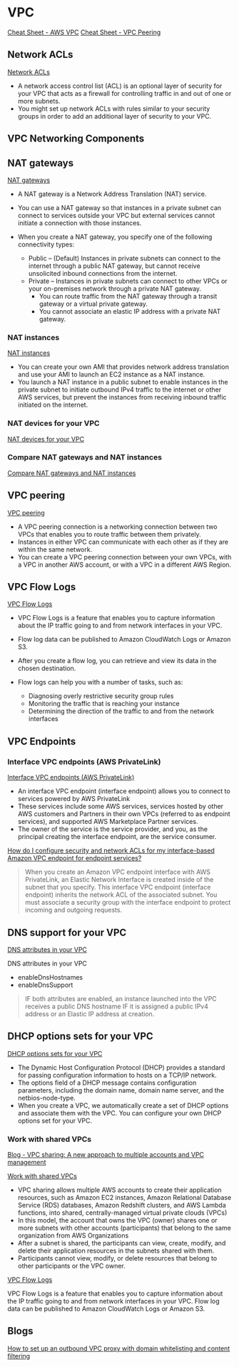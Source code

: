 # VPC

[Cheat Sheet - AWS VPC](https://tutorialsdojo.com/amazon-vpc)
[Cheat Sheet - VPC Peering](https://tutorialsdojo.com/vpc-peering)


## Network ACLs

[Network ACLs](https://docs.aws.amazon.com/vpc/latest/userguide/vpc-network-acls.html)

- A network access control list (ACL) is an optional layer of security for your VPC that acts as a firewall for controlling traffic in and out of one or more subnets. 
- You might set up network ACLs with rules similar to your security groups in order to add an additional layer of security to your VPC.

## VPC Networking Components

## NAT gateways

[NAT gateways](https://docs.aws.amazon.com/vpc/latest/userguide/vpc-nat-gateway.html)

- A NAT gateway is a Network Address Translation (NAT) service. 
- You can use a NAT gateway so that instances in a private subnet can connect to services outside your VPC but external services cannot initiate a connection with those instances.

- When you create a NAT gateway, you specify one of the following connectivity types:
  - Public – (Default) Instances in private subnets can connect to the internet through a public NAT gateway, but cannot receive unsolicited inbound connections from the internet.
  - Private – Instances in private subnets can connect to other VPCs or your on-premises network through a private NAT gateway. 
    - You can route traffic from the NAT gateway through a transit gateway or a virtual private gateway. 
    - You cannot associate an elastic IP address with a private NAT gateway.
    

### NAT instances

[NAT instances](https://docs.aws.amazon.com/vpc/latest/userguide/VPC_NAT_Instance.html)

- You can create your own AMI that provides network address translation and use your AMI to launch an EC2 instance as a NAT instance. 
- You launch a NAT instance in a public subnet to enable instances in the private subnet to initiate outbound IPv4 traffic to the internet or other AWS services, but prevent the instances from receiving inbound traffic initiated on the internet.

### NAT devices for your VPC

[NAT devices for your VPC](https://docs.aws.amazon.com/vpc/latest/userguide/vpc-nat.html)



### Compare NAT gateways and NAT instances

[Compare NAT gateways and NAT instances](https://docs.aws.amazon.com/vpc/latest/userguide/vpc-nat-comparison.html)



## VPC peering

[VPC peering](https://docs.aws.amazon.com/vpc/latest/userguide/vpc-peering.html)

- A VPC peering connection is a networking connection between two VPCs that enables you to route traffic between them privately. 
- Instances in either VPC can communicate with each other as if they are within the same network. 
- You can create a VPC peering connection between your own VPCs, with a VPC in another AWS account, or with a VPC in a different AWS Region.


## VPC Flow Logs

[VPC Flow Logs](https://docs.aws.amazon.com/vpc/latest/userguide/flow-logs.html)

- VPC Flow Logs is a feature that enables you to capture information about the IP traffic going to and from network interfaces in your VPC.
- Flow log data can be published to Amazon CloudWatch Logs or Amazon S3.
- After you create a flow log, you can retrieve and view its data in the chosen destination.

- Flow logs can help you with a number of tasks, such as:
  - Diagnosing overly restrictive security group rules
  - Monitoring the traffic that is reaching your instance
  - Determining the direction of the traffic to and from the network interfaces

## VPC Endpoints

### Interface VPC endpoints (AWS PrivateLink)

[Interface VPC endpoints (AWS PrivateLink)](https://docs.aws.amazon.com/vpc/latest/privatelink/vpce-interface.html)

- An interface VPC endpoint (interface endpoint) allows you to connect to services powered by AWS PrivateLink
- These services include some AWS services, services hosted by other AWS customers and Partners in their own VPCs (referred to as endpoint services), and supported AWS Marketplace Partner services. 
- The owner of the service is the service provider, and you, as the principal creating the interface endpoint, are the service consumer.

[How do I configure security and network ACLs for my interface-based Amazon VPC endpoint for endpoint services?](https://aws.amazon.com/premiumsupport/knowledge-center/security-network-acl-vpc-endpoint)

> When you create an Amazon VPC endpoint interface with AWS PrivateLink, an Elastic Network Interface is created inside of the subnet that you specify. This interface VPC endpoint (interface endpoint) inherits the network ACL of the associated subnet. You must associate a security group with the interface endpoint to protect incoming and outgoing requests.

## DNS support for your VPC

[DNS attributes in your VPC](https://docs.aws.amazon.com/vpc/latest/userguide/vpc-dns.html#vpc-dns-support)

DNS attributes in your VPC

- enableDnsHostnames	
- enableDnsSupport

>  IF both attributes are enabled, an instance launched into the VPC receives a public DNS hostname IF it is assigned a public IPv4 address or an Elastic IP address at creation.

## DHCP options sets for your VPC

[DHCP options sets for your VPC](https://docs.aws.amazon.com/vpc/latest/userguide/VPC_DHCP_Options.html)

- The Dynamic Host Configuration Protocol (DHCP) provides a standard for passing configuration information to hosts on a TCP/IP network. 
- The options field of a DHCP message contains configuration parameters, including the domain name, domain name server, and the netbios-node-type.
- When you create a VPC, we automatically create a set of DHCP options and associate them with the VPC. You can configure your own DHCP options set for your VPC.


### Work with shared VPCs

[Blog - VPC sharing: A new approach to multiple accounts and VPC management](https://aws.amazon.com/blogs/networking-and-content-delivery/vpc-sharing-a-new-approach-to-multiple-accounts-and-vpc-management)

[Work with shared VPCs](https://docs.aws.amazon.com/vpc/latest/userguide/vpc-sharing.html)

- VPC sharing allows multiple AWS accounts to create their application resources, such as Amazon EC2 instances, Amazon Relational Database Service (RDS) databases, Amazon Redshift clusters, and AWS Lambda functions, into shared, centrally-managed virtual private clouds (VPCs)
- In this model, the account that owns the VPC (owner) shares one or more subnets with other accounts (participants) that belong to the same organization from AWS Organizations
- After a subnet is shared, the participants can view, create, modify, and delete their application resources in the subnets shared with them. 
- Participants cannot view, modify, or delete resources that belong to other participants or the VPC owner.


[VPC Flow Logs](https://docs.aws.amazon.com/vpc/latest/userguide/flow-logs.html)

VPC Flow Logs is a feature that enables you to capture information about the IP traffic going to and from network interfaces in your VPC. Flow log data can be published to Amazon CloudWatch Logs or Amazon S3. 


## Blogs

[How to set up an outbound VPC proxy with domain whitelisting and content filtering](https://aws.amazon.com/blogs/security/how-to-set-up-an-outbound-vpc-proxy-with-domain-whitelisting-and-content-filtering)